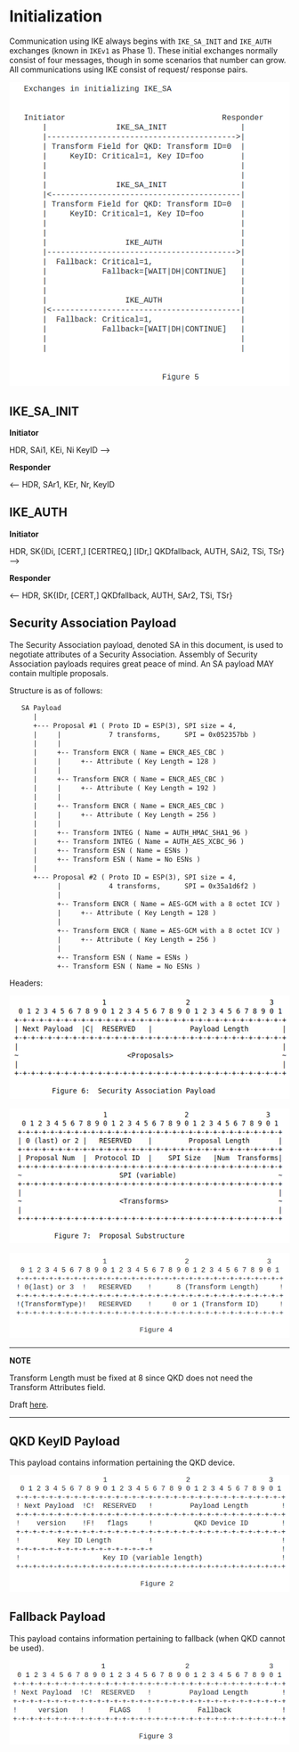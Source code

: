 # Initialization

Communication using IKE always begins with `IKE_SA_INIT` and `IKE_AUTH`
exchanges (known in `IKEv1` as Phase 1). These initial exchanges
normally consist of four messages, though in some scenarios that
number can grow. All communications using IKE consist of request/
response pairs.

![init](./images/init.png)

## IKE_SA_INIT

**Initiator**

HDR, SAi1, KEi, Ni KeyID   -->

**Responder**

<--   HDR, SAr1, KEr, Nr, KeyID

## IKE_AUTH

**Initiator**

HDR, SK{IDi, [CERT,] [CERTREQ,] [IDr,]
QKDfallback, AUTH, SAi2, TSi, TSr}  -->

**Responder**

<--  HDR, SK{IDr, [CERT,] QKDfallback, 
AUTH, SAr2, TSi, TSr}

## Security Association Payload

The Security Association payload, denoted SA in this document, is used to negotiate attributes of a Security Association. Assembly of
Security Association payloads requires great peace of mind. An SA
payload MAY contain multiple proposals.

Structure is as of follows:

```code
   SA Payload
      |
      +--- Proposal #1 ( Proto ID = ESP(3), SPI size = 4,
      |     |            7 transforms,      SPI = 0x052357bb )
      |     |
      |     +-- Transform ENCR ( Name = ENCR_AES_CBC )
      |     |     +-- Attribute ( Key Length = 128 )
      |     |
      |     +-- Transform ENCR ( Name = ENCR_AES_CBC )
      |     |     +-- Attribute ( Key Length = 192 )
      |     |
      |     +-- Transform ENCR ( Name = ENCR_AES_CBC )
      |     |     +-- Attribute ( Key Length = 256 )
      |     |
      |     +-- Transform INTEG ( Name = AUTH_HMAC_SHA1_96 )
      |     +-- Transform INTEG ( Name = AUTH_AES_XCBC_96 )
      |     +-- Transform ESN ( Name = ESNs )
      |     +-- Transform ESN ( Name = No ESNs )
      |
      +--- Proposal #2 ( Proto ID = ESP(3), SPI size = 4,
            |            4 transforms,      SPI = 0x35a1d6f2 )
            |
            +-- Transform ENCR ( Name = AES-GCM with a 8 octet ICV )
            |     +-- Attribute ( Key Length = 128 )
            |
            +-- Transform ENCR ( Name = AES-GCM with a 8 octet ICV )
            |     +-- Attribute ( Key Length = 256 )
            |
            +-- Transform ESN ( Name = ESNs )
            +-- Transform ESN ( Name = No ESNs )
```

Headers:

![sa](./images/sa.png)

![proposal](./images/proposal.png)

![transform](./images/transformQ.png)

---
**NOTE**

Transform Length must be fixed at 8 since QKD does not need the
Transform Attributes field.

Draft [here](https://datatracker.ietf.org/doc/html/draft-nagayama-ipsecme-ipsec-with-qkd-01).

---

## QKD KeyID Payload

This payload contains information pertaining the QKD device.

![keyid](./images/keyid.png)

## Fallback Payload

This payload contains information pertaining to fallback 
(when QKD cannot be used).

![fallback](./images/fallback.png)
